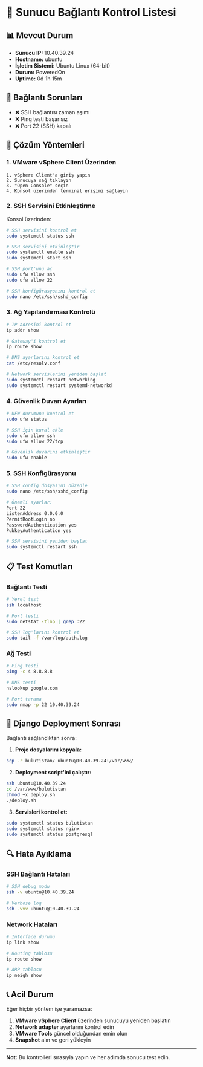 # 🔌 Sunucu Bağlantı Kontrol Listesi

## 📊 Mevcut Durum
- **Sunucu IP:** 10.40.39.24
- **Hostname:** ubuntu
- **İşletim Sistemi:** Ubuntu Linux (64-bit)
- **Durum:** PoweredOn
- **Uptime:** 0d 1h 15m

## 🚨 Bağlantı Sorunları
- ❌ SSH bağlantısı zaman aşımı
- ❌ Ping testi başarısız
- ❌ Port 22 (SSH) kapalı

## 🔧 Çözüm Yöntemleri

### 1. VMware vSphere Client Üzerinden
```
1. vSphere Client'a giriş yapın
2. Sunucuya sağ tıklayın
3. "Open Console" seçin
4. Konsol üzerinden terminal erişimi sağlayın
```

### 2. SSH Servisini Etkinleştirme
Konsol üzerinden:
```bash
# SSH servisini kontrol et
sudo systemctl status ssh

# SSH servisini etkinleştir
sudo systemctl enable ssh
sudo systemctl start ssh

# SSH port'unu aç
sudo ufw allow ssh
sudo ufw allow 22

# SSH konfigürasyonını kontrol et
sudo nano /etc/ssh/sshd_config
```

### 3. Ağ Yapılandırması Kontrolü
```bash
# IP adresini kontrol et
ip addr show

# Gateway'i kontrol et
ip route show

# DNS ayarlarını kontrol et
cat /etc/resolv.conf

# Network servislerini yeniden başlat
sudo systemctl restart networking
sudo systemctl restart systemd-networkd
```

### 4. Güvenlik Duvarı Ayarları
```bash
# UFW durumunu kontrol et
sudo ufw status

# SSH için kural ekle
sudo ufw allow ssh
sudo ufw allow 22/tcp

# Güvenlik duvarını etkinleştir
sudo ufw enable
```

### 5. SSH Konfigürasyonu
```bash
# SSH config dosyasını düzenle
sudo nano /etc/ssh/sshd_config

# Önemli ayarlar:
Port 22
ListenAddress 0.0.0.0
PermitRootLogin no
PasswordAuthentication yes
PubkeyAuthentication yes

# SSH servisini yeniden başlat
sudo systemctl restart ssh
```

## 📋 Test Komutları

### Bağlantı Testi
```bash
# Yerel test
ssh localhost

# Port testi
sudo netstat -tlnp | grep :22

# SSH log'larını kontrol et
sudo tail -f /var/log/auth.log
```

### Ağ Testi
```bash
# Ping testi
ping -c 4 8.8.8.8

# DNS testi
nslookup google.com

# Port tarama
sudo nmap -p 22 10.40.39.24
```

## 🚀 Django Deployment Sonrası

Bağlantı sağlandıktan sonra:

1. **Proje dosyalarını kopyala:**
```bash
scp -r bulutistan/ ubuntu@10.40.39.24:/var/www/
```

2. **Deployment script'ini çalıştır:**
```bash
ssh ubuntu@10.40.39.24
cd /var/www/bulutistan
chmod +x deploy.sh
./deploy.sh
```

3. **Servisleri kontrol et:**
```bash
sudo systemctl status bulutistan
sudo systemctl status nginx
sudo systemctl status postgresql
```

## 🔍 Hata Ayıklama

### SSH Bağlantı Hataları
```bash
# SSH debug modu
ssh -v ubuntu@10.40.39.24

# Verbose log
ssh -vvv ubuntu@10.40.39.24
```

### Network Hataları
```bash
# Interface durumu
ip link show

# Routing tablosu
ip route show

# ARP tablosu
ip neigh show
```

## 📞 Acil Durum

Eğer hiçbir yöntem işe yaramazsa:

1. **VMware vSphere Client** üzerinden sunucuyu yeniden başlatın
2. **Network adapter** ayarlarını kontrol edin
3. **VMware Tools** güncel olduğundan emin olun
4. **Snapshot** alın ve geri yükleyin

---

**Not:** Bu kontrolleri sırasıyla yapın ve her adımda sonucu test edin.
